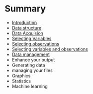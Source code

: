 # Summary

* [Introduction](README.md)
* [Data structure](data-structure.md)
* [Data Acquision](data-acquision.md)
* [Selecting Variables](selecting-variables.md)
* [Selecting observations](selecting-observations.md)
* [Selecting variables and observations](selecting-variables-and-observations.md)
* [Data management](data-management.md)
* Enhance your output
* Generating data
* managing your files
* Graphics
* Statistics
* Machine learning

